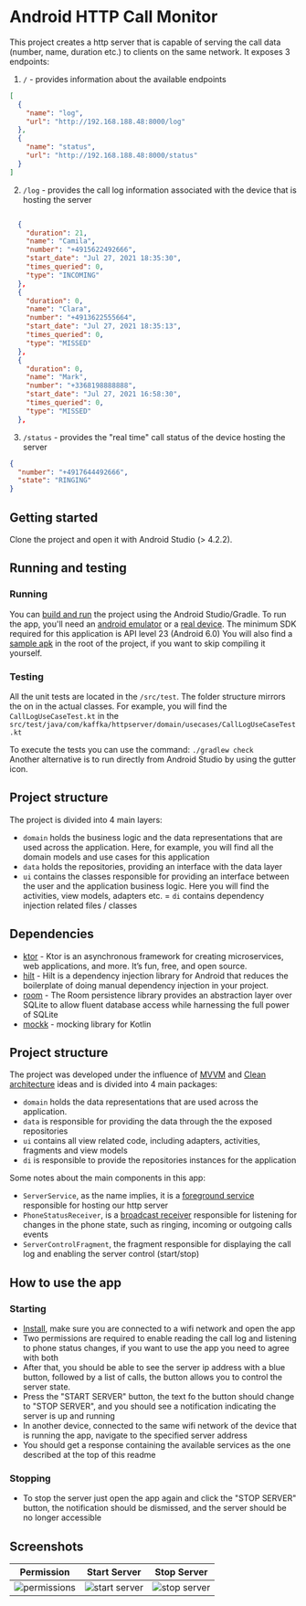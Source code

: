 # Android HTTP Call Monitor 
This project creates a http server that is capable of serving the call data (number, name, duration etc.) to clients on the same
network. It exposes 3 endpoints:
1. `/`  - provides information about the available endpoints
``` json
[
  {
    "name": "log",
    "url": "http://192.168.188.48:8000/log"
  },
  {
    "name": "status",
    "url": "http://192.168.188.48:8000/status"
  }
]
```
2. `/log` - provides the call log information associated with the device that is hosting the server
``` json

  {
    "duration": 21,
    "name": "Camila",
    "number": "+4915622492666",
    "start_date": "Jul 27, 2021 18:35:30",
    "times_queried": 0,
    "type": "INCOMING"
  },
  {
    "duration": 0,
    "name": "Clara",
    "number": "+4913622555664",
    "start_date": "Jul 27, 2021 18:35:13",
    "times_queried": 0,
    "type": "MISSED"
  },
  {
    "duration": 0,
    "name": "Mark",
    "number": "+3368198888888",
    "start_date": "Jul 27, 2021 16:58:30",
    "times_queried": 0,
    "type": "MISSED"
  },
```
3. `/status` - provides the "real time" call status of the device hosting the server
``` json
{
  "number": "+4917644492666",
  "state": "RINGING"
}
```
 
## Getting started
Clone the project and open it with Android Studio (> 4.2.2).

## Running and testing
### Running
You can [build and run](https://developer.android.com/studio/run) the project using the Android Studio/Gradle. To run the app, you'll need an [android emulator](https://developer.android.com/studio/run/emulator) or a [real device](https://developer.android.com/studio/run/device).
The minimum SDK required for this application is API level 23 (Android 6.0)
You will also find a [sample apk](RUN_ME.apk) in the root of the project, if you want to skip compiling it yourself.

### Testing
All the unit tests are located in the `/src/test`. The folder structure mirrors the on in the actual classes.
For example, you will find the `CallLogUseCaseTest.kt` in the `src/test/java/com/kaffka/httpserver/domain/usecases/CallLogUseCaseTest.kt`<BR>

To execute the tests you can use the command:
`./gradlew check`
<BR>Another alternative is to run directly from Android Studio by using the gutter icon.

## Project structure
The project is divided into 4 main layers:

- `domain` holds the business logic and the data representations that are used across the application. Here, for example, you will find all the domain models and use cases for this application
- `data` holds the repositories, providing an interface with the data layer
- `ui` contains the classes responsible for providing an interface between the user and the application business logic. Here you will find the activities, view models, adapters etc.
= `di` contains dependency injection related files / classes

## Dependencies
- [ktor](https://ktor.io/) - Ktor is an asynchronous framework for creating microservices, web applications, and more. It’s fun, free, and open source.
- [hilt](https://developer.android.com/training/dependency-injection/hilt-android) - Hilt is a dependency injection library for Android that reduces the boilerplate of doing manual dependency injection in your project.
- [room](https://developer.android.com/training/data-storage/room) - The Room persistence library provides an abstraction layer over SQLite to allow fluent database access while harnessing the full power of SQLite
- [mockk](https://mockk.io/) - mocking library for Kotlin

## Project structure
The project was developed under the influence of [MVVM](https://en.wikipedia.org/wiki/Model%E2%80%93view%E2%80%93viewmodel) and [Clean architecture](https://blog.cleancoder.com/uncle-bob/2012/08/13/the-clean-architecture.html) ideas and is divided into 4 main packages:

- `domain` holds the data representations that are used across the application.
- `data` is responsible for providing the data through the the exposed repositories
- `ui` contains all view related code, including adapters, activities, fragments and view models
- `di` is responsible to provide the repositories instances for the application

Some notes about the main components in this app:
- `ServerService`, as the name implies, it is a [foreground service](https://developer.android.com/guide/components/foreground-services) responsible for hosting our http server
- `PhoneStatusReceiver`, is a [broadcast receiver](https://developer.android.com/guide/components/broadcasts) responsible for listening for changes in the phone state, such as ringing, incoming or outgoing calls events
- `ServerControlFragment`, the fragment responsible for displaying the call log and enabling the server control (start/stop)

## How to use the app
### Starting 
- [Install](https://developer.android.com/studio/command-line/adb#move), make sure you are connected to a wifi network and open the app
- Two permissions are required to enable reading the call log and listening to phone status changes, if you want to use the app you need to agree with both
- After that, you should be able to see the server ip address with a blue button, followed by a list of calls, the button allows you to control the server state.
- Press the "START SERVER" button, the text fo the button should change to "STOP SERVER", and you should see a notification indicating the server is up and running
- In another device, connected to the same wifi network of the device that is running the app, navigate to the specified server address 
- You should get a response containing the available services as the one described at the top of this readme
### Stopping
- To stop the server just open the app again and click the "STOP SERVER" button, the notification should be dismissed, and the server should be no longer accessible
  
## Screenshots
| Permission | Start Server | Stop Server |
  | ------- | ------- | ------- |
  | ![permissions](permission.gif) | ![start server](start_server.gif)  | ![stop server](stop_server.gif) |
